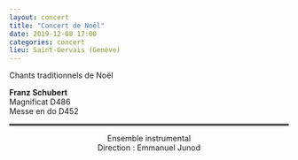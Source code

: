 ```yaml
---
layout: concert
title: "Concert de Noël"
date: 2019-12-08 17:00
categories: concert
lieu: Saint-Gervais (Genève)
---
```


Chants traditionnels de Noël  

**Franz Schubert**  
Magnificat D486  
Messe en do D452

<hr style="border-top: 3px double #8c8b8b"/>

<p style="text-align: center">
Ensemble instrumental<br/>
Direction : Emmanuel Junod
</p>

